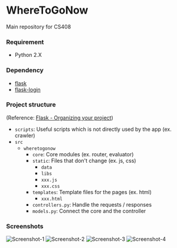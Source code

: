 # WhereToGoNow

Main repository for CS408

### Requirement
- Python 2.X

### Dependency
- [flask](http://flask.pocoo.org/)
- [flask-login](https://github.com/maxcountryman/flask-login)

### Project structure
(Reference: [Flask - Organizing your project](http://exploreflask.com/en/latest/organizing.html))

- `scripts`: Useful scripts which is not directly used by the app (ex. crawler)
- `src`
  - `wheretogonow`
    - `core`: Core modules (ex. router, evaluator)
    - `static`: Files that don't change (ex. js, css)
      - `data`
      - `libs`
      - `xxx.js`
      - `xxx.css`
    - `templates`: Template files for the pages (ex. html)
      - `xxx.html`
    - `controllers.py`: Handle the requests / responses
    - `models.py`: Connect the core and the controller

### Screenshots
![Screenshot-1](https://i.imgur.com/WmjGN7b.png)
![Screenshot-2](https://i.imgur.com/jlrhDbB.png)
![Screenshot-3](https://i.imgur.com/WmjGN7b.png)
![Screenshot-4](https://i.imgur.com/jkUHWAq.png)
